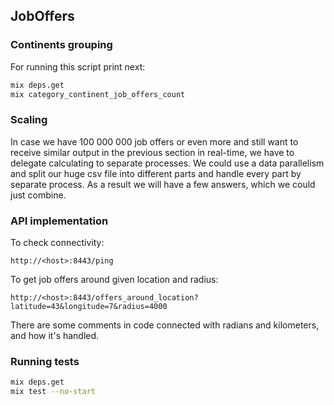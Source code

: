 ## JobOffers

### Continents grouping

For running this script print next:

```bash
mix deps.get
mix category_continent_job_offers_count
```

### Scaling

In case we have 100 000 000 job offers or even more and still want to receive similar output in the previous section in real-time, we have to delegate calculating to separate processes. We could use a data parallelism and split our huge csv file into different parts and handle every part by separate process. As a result we will have a few answers, which we could just combine.

### API implementation

To check connectivity:
```
http://<host>:8443/ping
```

To get job offers around given location and radius:
```
http://<host>:8443/offers_around_location?latitude=43&longitude=7&radius=4000
```

There are some comments in code connected with radians and kilometers, and how it's handled.

### Running tests

```bash
mix deps.get
mix test --no-start
```
